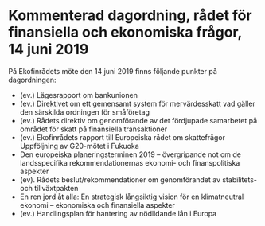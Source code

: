 # Kommenterad dagordning, rådet för finansiella och ekonomiska frågor, 14 juni 2019

På Ekofinrådets möte den 14 juni 2019 finns följande punkter på dagordningen:

* (ev.) Lägesrapport om bankunionen
* (ev.) Direktivet om ett gemensamt system för mervärdesskatt vad gäller den särskilda ordningen för småföretag
* (ev.) Rådets direktiv om genomförande av det fördjupade samarbetet på området för skatt på finansiella transaktioner
* (ev.) Ekofinrådets rapport till Europeiska rådet om skattefrågor
  Uppföljning av G20-mötet i Fukuoka
* Den europeiska planeringsterminen 2019 – övergripande not om de landsspecifika rekommendationernas ekonomi- och finanspolitiska aspekter
* (ev). Rådets beslut/rekommendationer om genomförandet av stabilitets- och tillväxtpakten
* En ren jord åt alla: En strategisk långsiktig vision för en klimatneutral ekonomi – ekonomiska och finansiella aspekter
* (ev.) Handlingsplan för hantering av nödlidande lån i Europa
